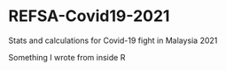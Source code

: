 # REFSA-Covid19-2021
Stats and calculations for Covid-19 fight in Malaysia 2021

Something I wrote from inside R
